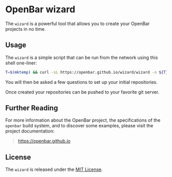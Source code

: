 # OpenBar wizard

The `wizard` is a powerful tool that allows you to create your OpenBar projects
in no time.

## Usage

The `wizard` is a simple script that can be run from the network using this
shell one-liner:

``` bash
T=$(mktemp) && curl -sL https://openbar.github.io/wizard/wizard -o ${T} && sh ${T}
```

You will then be asked a few questions to set up your initial repositories.

Once created your repositories can be pushed to your favorite git server.

## Further Reading

For more information about the OpenBar project, the specifications of
the `openbar` build system, and to discover some examples, please visit
the project documentation:

> https://openbar.github.io

## License

The `wizard` is released under the [MIT License](LICENSE.md).
